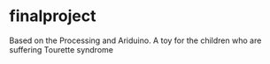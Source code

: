 # finalproject
Based on the Processing and Ariduino.
A toy for the children who are suffering Tourette syndrome 
